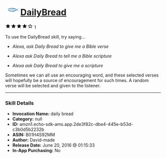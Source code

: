# &nbsp;<img src="skill_icon" alt="DailyBread icon" width="36"> [DailyBread](http://alexa.amazon.com/#skills/amzn1.echo-sdk-ams.app.2de3f82c-dbe4-445e-b53d-c3b0d5b2232b)
![4 stars](../../images/ic_star_black_18dp_1x.png)![4 stars](../../images/ic_star_black_18dp_1x.png)![4 stars](../../images/ic_star_black_18dp_1x.png)![4 stars](../../images/ic_star_black_18dp_1x.png)![4 stars](../../images/ic_star_border_black_18dp_1x.png) 1

To use the DailyBread skill, try saying...

* *Alexa, ask Daily Bread to give me a Bible verse*

* *Alexa ask Daily Bread to tell me a Bible scripture*

* *Alexa ask Daily Bread to give me a scripture*

Sometimes we can all use an encouraging word, and these selected verses will hopefully be a source of encouragement for such times. A random verse will be selected and given to the listener.

***

### Skill Details

* **Invocation Name:** daily bread
* **Category:** null
* **ID:** amzn1.echo-sdk-ams.app.2de3f82c-dbe4-445e-b53d-c3b0d5b2232b
* **ASIN:** B01H4S92MM
* **Author:** David-made
* **Release Date:** June 20, 2016 @ 01:15:33
* **In-App Purchasing:** No
